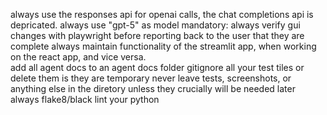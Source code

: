 always use the responses api for openai calls, the chat completions api is depricated. always use "gpt-5" as model
mandatory: always verify gui changes with playwright before reporting back to the user that they are complete
always maintain functionality of the streamlit app, when working on the react app, and vice versa.  
add all agent docs to an agent docs folder
gitignore all your test tiles or delete them is they are temporary 
never leave tests, screenshots, or anything else in the diretory unless they crucially will be needed later 
always flake8/black lint your python
